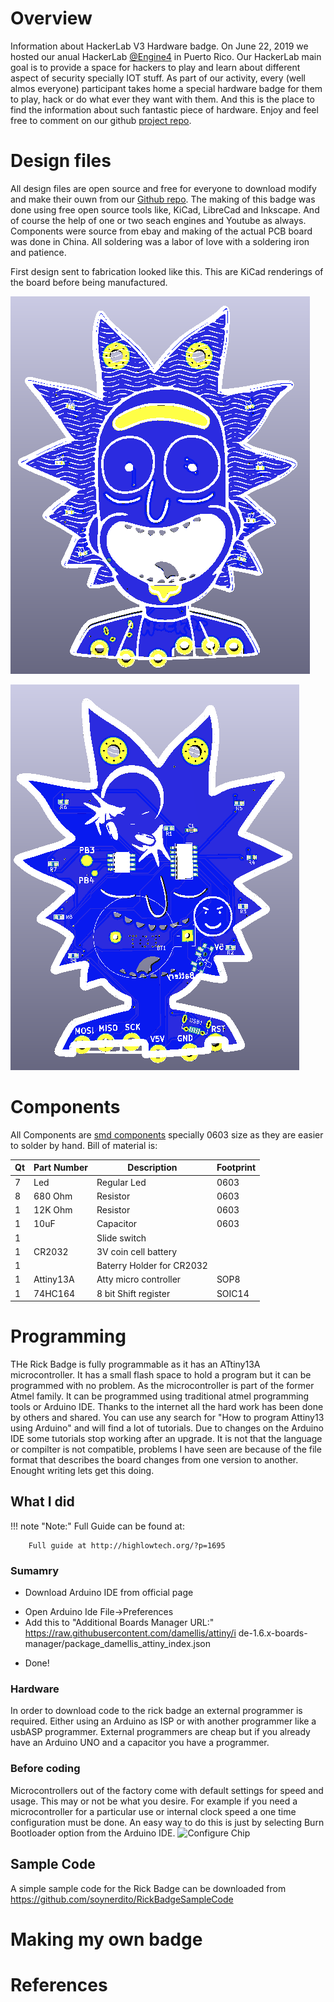 # Overview

Information about HackerLab V3 Hardware badge. On June 22, 2019 we hosted our anual HackerLab [@Engine4](https://twitter.com/engine4cws/) in Puerto Rico. Our HackerLab main goal is to provide a space for hackers to play and learn about different aspect of security specially IOT stuff.
As part of our activity, every (well almos everyone) participant takes home a special hardware badge for them to play, hack or do what ever they want with them. And this is the place to find the information about such fantastic piece of hardware. Enjoy and feel free to comment on our github [project repo](https://github.com/soynerdito/RickBadge).

# Design files

All design files are open source and free for everyone to download modify and make their ouwn from our [Github repo](https://github.com/soynerdito/RickBadge "Badge Repo"). The making of this badge was done using free open source tools like, KiCad, LibreCad and Inkscape. And of course the help of one or two seach engines and Youtube as always.
Components were source from ebay and making of the actual PCB board was done in China. All soldering was a labor of love with a soldering iron and patience.

First design sent to fabrication looked like this. This are KiCad renderings of the board before being manufactured.

![Board 3D](img/rick3dblue.png)

![Back Side](img/rick3dblue_back.png)

# Components
All Components are [smd components](https://en.wikipedia.org/wiki/Surface-mount_technology) specially 0603 size as they are easier to solder by hand.
Bill of material is:

Qt | Part Number | Description | Footprint
-- | ----------- | ----------- | ---------
7 | Led | Regular Led | 0603
8 | 680 Ohm | Resistor | 0603
1 | 12K Ohm | Resistor | 0603
1 | 10uF | Capacitor | 0603
1 | | Slide switch |
1 | CR2032 | 3V coin cell battery |
1 |  | Baterry Holder for CR2032 |
1 | Attiny13A | Atty micro controller | SOP8
1 | 74HC164 | 8 bit Shift register | SOIC14


# Programming
THe Rick Badge is fully programmable as it has an ATtiny13A microcontroller. It has a small flash space to hold a program but it can be programmed with no problem. As the microcontroller is part of the former Atmel family. It can be programmed using traditional atmel programming tools or Arduino IDE. Thanks to the internet all the hard work has been done by others and shared. You can use any search for "How to program Attiny13 using Arduino" and will find a lot of tutorials. Due to changes on the Arduino IDE some tutorials stop working after an upgrade. It is not that the language or compilter is not compatible, problems I have seen are because of the file format that describes the board changes from one version to another. Enought writing lets get this doing.

## What I did
!!! note "Note:"
    Full Guide can be found at:

        Full guide at http://highlowtech.org/?p=1695
### Sumamry
+ Download Arduino IDE from official page
- Open Arduino Ide File->Preferences
- Add this to "Additional Boards Manager URL:" https://raw.githubusercontent.com/damellis/attiny/i de-1.6.x-boards-manager/package_damellis_attiny_index.json
* Done!
### Hardware
In order to download code to the rick badge an external programmer is required. Either using an Arduino as ISP or with another programmer like a usbASP programmer. External programmers are cheap but if you already have an Arduino UNO and a capacitor you have a programmer.

### Before coding
Microcontrollers out of the factory come with default settings for speed and usage. This may or not be what you desire. For example if you need a microcontroller for a particular use or internal clock speed a one time configuration must be done.
An easy way to do this is just by selecting Burn Bootloader option from the Arduino IDE.
![Configure Chip](burn_bootloader.png)

## Sample Code
A simple sample code for the Rick Badge can be downloaded from 
https://github.com/soynerdito/RickBadgeSampleCode




# Making my own badge

# References
